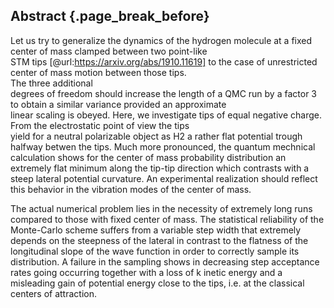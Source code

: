 ## Abstract {.page_break_before}
Let us try to generalize the dynamics of the hydrogen molecule at a fixed center of mass clamped between two point-like        
STM tips [@url:https://arxiv.org/abs/1910.11619] to the case of unrestricted center of mass motion between those tips.          
The three additional                                                                                                            
degrees of freedom should increase the length of a QMC run by a factor 3 to obtain a similar variance provided an approximate  
linear scaling is obeyed. Here, we investigate tips of equal negative charge. From the electrostatic point of view the tips    
yield for a neutral polarizable object as H2 a rather flat potential trough halfway betwen the tips. Much more pronounced, 
the quantum mechnical calculation shows for the center of mass probability distribution an extremely flat minimum along the 
tip-tip direction which contrasts with a steep lateral potential curvature. An experimental realization should reflect this 
behavior in the vibration modes of the center of mass.     

The actual numerical problem lies in the necessity of extremely long runs compared to those with fixed center of mass. The 
statistical reliability of the Monte-Carlo scheme suffers from a variable step width that extremely depends on the steepness 
of the lateral in contrast to the flatness of the longitudinal slope of the wave function in order to correctly sample its 
distribution. A failure in the sampling shows in decreasing step acceptance rates going occurring together with a loss of k
inetic energy and a misleading gain of potential energy close to the tips, i.e. at the classical centers of attraction.

